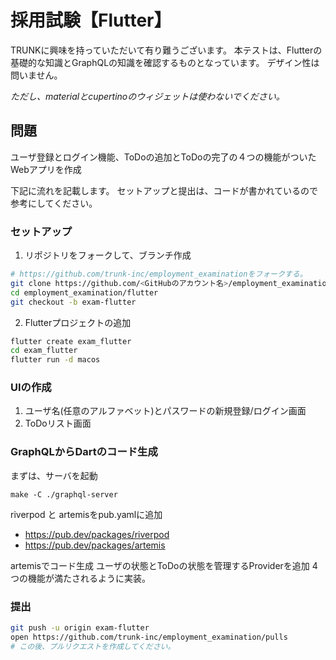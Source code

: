 # 採用試験【Flutter】

TRUNKに興味を持っていただいて有り難うございます。
本テストは、Flutterの基礎的な知識とGraphQLの知識を確認するものとなっています。
デザイン性は問いません。

*ただし、materialとcupertinoのウィジェットは使わないでください。*

## 問題

ユーザ登録とログイン機能、ToDoの追加とToDoの完了の４つの機能がついたWebアプリを作成

下記に流れを記載します。
セットアップと提出は、コードが書かれているので参考にしてください。

### セットアップ
1. リポジトリをフォークして、ブランチ作成
```bash
# https://github.com/trunk-inc/employment_examinationをフォークする。
git clone https://github.com/<GitHubのアカウント名>/employment_examination
cd employment_examination/flutter
git checkout -b exam-flutter
```

2. Flutterプロジェクトの追加
```bash
flutter create exam_flutter
cd exam_flutter
flutter run -d macos
```

### UIの作成
1. ユーザ名(任意のアルファベット)とパスワードの新規登録/ログイン画面
3. ToDoリスト画面

### GraphQLからDartのコード生成

まずは、サーバを起動
```
make -C ./graphql-server
```

riverpod と artemisをpub.yamlに追加
* https://pub.dev/packages/riverpod
* https://pub.dev/packages/artemis

artemisでコード生成
ユーザの状態とToDoの状態を管理するProviderを追加
4つの機能が満たされるように実装。


### 提出

```bash
git push -u origin exam-flutter
open https://github.com/trunk-inc/employment_examination/pulls
# この後、プルリクエストを作成してください。
```
